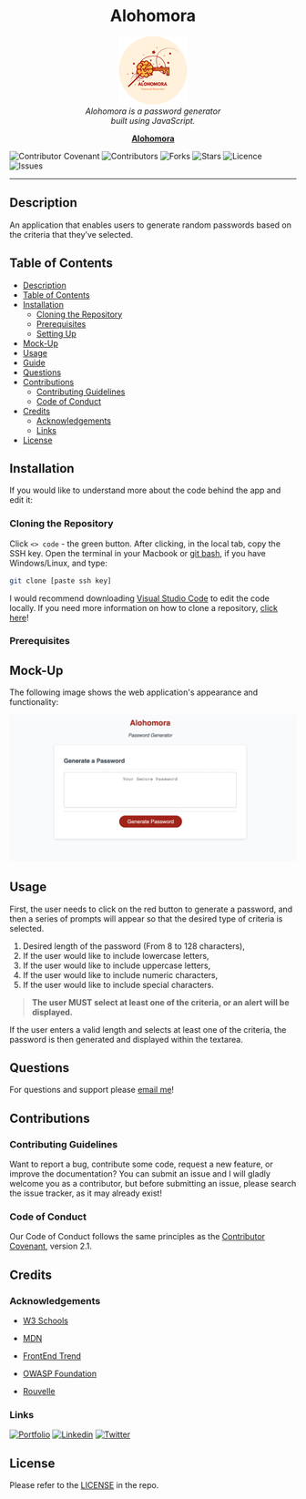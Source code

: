 
<h1 align="center"> Alohomora </h1>

<p align="center">
    <img src="./assets/favicon/apple-touch-icon.png" alt="logo" width="120px" height="120px" />
  <br>
  <i>Alohomora is a password generator
    <br> built using JavaScript.</i>
  <br>
</p>

<p align="center">
  <a href="https://larigens.github.io/alohomora/"><strong>Alohomora</strong></a>
  <br>
</p>


![Contributor Covenant](https://img.shields.io/badge/Contributor%20Covenant-2.1-9cf.svg)
![Contributors](https://img.shields.io/github/contributors/larigens/readme-lab?style=plastic&color=9cf)
![Forks](https://img.shields.io/github/forks/larigens/readme-lab?style=plastic&color=9cf)
![Stars](https://img.shields.io/github/stars/larigens/readme-lab?style=plastic&color=9cf)
![Licence](https://img.shields.io/github/license/larigens/readme-lab?style=plastic&color=9cf)
![Issues](https://img.shields.io/github/issues/larigens/readme-lab?style=plastic&color=9cf)

---
## Description

An application that enables users to generate random passwords based on the criteria that they’ve selected.

## Table of Contents
- [Description](#description)
- [Table of Contents](#table-of-contents)
- [Installation](#installation)
  - [Cloning the Repository](#cloning-the-repository)
  - [Prerequisites](#prerequisites)
  - [Setting Up](#setting-up)
- [Mock-Up](#mock-up)
- [Usage](#usage)
- [Guide](#guide)
- [Questions](#questions)
- [Contributions](#contributions)
  - [Contributing Guidelines](#contributing-guidelines)
  - [Code of Conduct](#code-of-conduct)
- [Credits](#credits)
  - [Acknowledgements](#acknowledgements)
  - [Links](#links)
- [License](#license)

## Installation

If you would like to understand more about the code behind the app and edit it:

### Cloning the Repository

Click `<> code` - the green button. After clicking, in the local tab, copy the SSH key. Open the terminal in your Macbook or [git bash](https://git-scm.com/downloads), if you have Windows/Linux, and type:

```bash
git clone [paste ssh key]
```

I would recommend downloading [Visual Studio Code](https://code.visualstudio.com/download) to edit the code locally. If you need more information on how to clone a repository, [click here](https://docs.github.com/en/repositories/creating-and-managing-repositories/cloning-a-repository)!
### Prerequisites

## Mock-Up

The following image shows the web application's appearance and functionality:

![App Screenshot](./assets/images/screenshot.png)

## Usage

First, the user needs to click on the red button to generate a password, and then a series of prompts will appear so that the desired type of criteria is selected.

1. Desired length of the password (From 8 to 128 characters),
2. If the user would like to include lowercase letters,
3. If the user would like to include uppercase letters,
4. If the user would like to include numeric characters,
5. If the user would like to include special characters.
   
> **The user MUST select at least one of the criteria, or an alert will be displayed.**

If the user enters a valid length and selects at least one of the criteria, the password is then generated and displayed within the textarea.

## Questions

For questions and support please <a href="mailto:larigens@gmail.com">email me</a>!

## Contributions

### Contributing Guidelines

Want to report a bug, contribute some code, request a new feature, or improve the documentation? You can submit an issue and I will gladly welcome you as a contributor, but before submitting an issue, please search the issue tracker, as it may already exist!

### Code of Conduct

Our Code of Conduct follows the same principles as the [Contributor Covenant](https://www.contributor-covenant.org/version/2/1/code_of_conduct/), version 2.1.

## Credits

### Acknowledgements

- [W3 Schools](https://www.w3schools.com)

- [MDN](https://developer.mozilla.org/en-US/)

- [FrontEnd Trend](https://linktr.ee/frontend_trend)

- [OWASP Foundation](https://www.owasp.org/index.php/Password_special_characters)
  
- [Rouvelle](https://www.rouvelle.com/javaScript_strings_to_numbers.htm)

### Links

[![Portfolio](https://img.shields.io/badge/my_portfolio-000?style=flat&logo=ko-fi&logoColor=white)](https://larigens.github.io/lari-gui/)
[![Linkedin](https://img.shields.io/badge/linkedin-0A66C2?style=flat&logo=linkedin&logoColor=white)](https://www.linkedin.com/in/lari-gui/)
[![Twitter](https://img.shields.io/badge/twitter-1DA1F2?style=flat&logo=twitter&logoColor=white)](https://twitter.com/coffeebr_eak)

## License

Please refer to the [LICENSE](https://choosealicense.com/licenses/mit/) in the repo.
